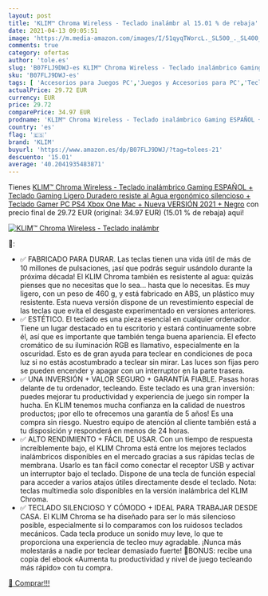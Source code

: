 ```yaml
---
layout: post
title: 'KLIM™ Chroma Wireless - Teclado inalámbr al 15.01 % de rebaja'
date: 2021-04-13 09:05:51
image: 'https://m.media-amazon.com/images/I/51qyqTWorcL._SL500_._SL400_.jpg'
comments: true
category: ofertas
author: 'tole.es'
slug: 'B07FLJ9DWJ-es KLIM™ Chroma Wireless - Teclado inalámbrico Gaming ESPAÑOL...'
sku: 'B07FLJ9DWJ-es'
tags: [ 'Accesorios para Juegos PC','Juegos y Accesorios para PC','Teclados para gamers para PC','Videojuegos','klim','ps4','xbox', ]
actualPrice: 29.72 EUR
currency: EUR
price: 29.72
comparePrice: 34.97 EUR
prodname: 'KLIM™ Chroma Wireless - Teclado inalámbrico Gaming ESPAÑOL + Teclado Gaming Ligero  Duradero  resiste al Agua  ergonómico  silencioso + Teclado Gamer PC PS4 Xbox One Mac + Nueva VERSIÓN 2021 + Negro'
country: 'es'
flag: '🇪🇸'
brand: 'KLIM'
buyurl: 'https://www.amazon.es/dp/B07FLJ9DWJ/?tag=tolees-21'
descuento: '15.01'
average: '40.2041935483871'
---
```


Tienes [KLIM™ Chroma Wireless - Teclado inalámbrico Gaming ESPAÑOL + Teclado Gaming Ligero  Duradero  resiste al Agua  ergonómico  silencioso + Teclado Gamer PC PS4 Xbox One Mac + Nueva VERSIÓN 2021 + Negro](https://www.amazon.es/dp/B07FLJ9DWJ/?tag=tolees-21) con precio final de  29.72 EUR (original: 34.97 EUR) (15.01 %  de rebaja) aqui!

[![KLIM™ Chroma Wireless - Teclado inalámbr](https://m.media-amazon.com/images/I/51qyqTWorcL._SL500_._SL400_.jpg)](https://www.amazon.es/dp/B07FLJ9DWJ/?tag=tolees-21)

🔎:

- ✅ FABRICADO PARA DURAR. Las teclas tienen una vida útil de más de 10 millones de pulsaciones, ¡así que podrás seguir usándolo durante la próxima década! El KLIM Chroma también es resistente al agua: quizás pienses que no necesitas que lo sea... hasta que lo necesitas. Es muy ligero, con un peso de 460 g, y está fabricado en ABS, un plástico muy resistente. Esta nueva versión dispone de un revestimiento especial de las teclas que evita el desgaste experimentado en versiones anteriores.
- ✅ ESTÉTICO. El teclado es una pieza esencial en cualquier ordenador. Tiene un lugar destacado en tu escritorio y estará continuamente sobre él, así que es importante que también tenga buena apariencia. El efecto cromático de su iluminación RGB es llamativo, especialmente en la oscuridad. Esto es de gran ayuda para teclear en condiciones de poca luz si no estás acostumbrado a teclear sin mirar. Las luces son fijas pero se pueden encender y apagar con un interruptor en la parte trasera.
- ✅ UNA INVERSIÓN + VALOR SEGURO + GARANTÍA FIABLE. Pasas horas delante de tu ordenador, tecleando. Este teclado es una gran inversión: puedes mejorar tu productividad y experiencia de juego sin romper la hucha. En KLIM tenemos mucha confianza en la calidad de nuestros productos; ¡por ello te ofrecemos una garantía de 5 años! Es una compra sin riesgo. Nuestro equipo de atención al cliente también está a tu disposición y responderá en menos de 24 horas.
- ✅ ALTO RENDIMIENTO + FÁCIL DE USAR. Con un tiempo de respuesta increíblemente bajo, el KLIM Chroma está entre los mejores teclados inalámbricos disponibles en el mercado gracias a sus rápidas teclas de membrana. Usarlo es tan fácil como conectar el receptor USB y activar un interruptor bajo el teclado. Dispone de una tecla de función especial para acceder a varios atajos útiles directamente desde el teclado. Nota: teclas multimedia solo disponibles en la versión inalámbrica del KLIM Chroma.
- ✅ TECLADO SILENCIOSO Y CÓMODO + IDEAL PARA TRABAJAR DESDE CASA. El KLIM Chroma se ha diseñado para ser lo más silencioso posible, especialmente si lo comparamos con los ruidosos teclados mecánicos. Cada tecla produce un sonido muy leve, lo que te proporciona una experiencia de tecleo muy agradable. ¡Nunca más molestarás a nadie por teclear demasiado fuerte! 📘BONUS: recibe una copia del ebook «Aumenta tu productividad y nivel de juego tecleando más rápido» con tu compra.

[🛒 Comprar!!!](https://www.amazon.es/dp/B07FLJ9DWJ/?tag=tolees-21)
